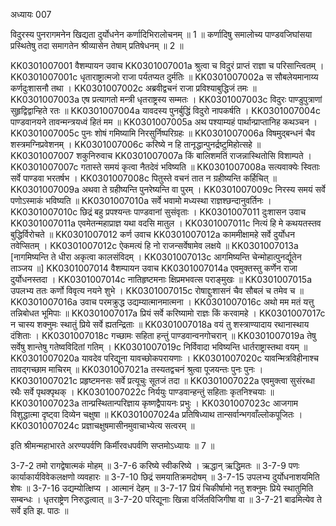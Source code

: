 अध्यायः 007

विदुरस्य पुनरागमनेन खिद्यता दुर्योधनेन कर्णादिभिरालोचनम् ॥ 1 ॥ कर्णादिषु समालोच्य पाण्डवजिघांसया प्रस्थितेषु तदा समागतेन श्रीव्यासेन तेषाम् प्रतिषेधनम् ॥ 2 ॥

KK0301007001   	वैशम्पायन उवाच 
KK0301007001a	श्रुत्वा च विदुरं प्राप्तं राज्ञा च परिसान्त्वितम् ।
KK0301007001c	धृताराष्ट्रात्मजो राजा पर्यतप्यत दुर्मतिः ॥
KK0301007002a	स सौबलेयमानाय्य कर्णदुःशासनौ तथा ।
KK0301007002c	अब्रवीद्वचनं राजा प्रविश्याबुद्धिजं तमः ॥
KK0301007003a	एष प्रत्यागतो मन्त्री धृतराष्ट्रस्य सम्मतः ।
KK0301007003c	विदुरः पाण्डुपुत्राणां सुहृद्विद्वान्हिते रतः ॥
KK0301007004a	यावदस्य पुनर्बुद्धिं विदुरो नापकर्षति ।
KK0301007004c	पाण्डवानयने तावन्मन्त्रयध्वं हितं मम ॥
KK0301007005a	अथ पश्याम्यहं पार्थान्प्राप्तानिह कथञ्चन ।
KK0301007005c	पुनः शोषं गमिष्यामि निरसुर्निष्परिग्रहः ॥
KK0301007006a	विषमुद्बन्धनं चैव शस्त्रमग्निप्रवेशनम् ।
KK0301007006c	करिष्ये न हि तानृद्धान्पुनर्द्रष्टुमिहोत्सहे ॥
KK0301007007	शकुनिरुवाच 
KK0301007007a	किं बालिशमतिं राजन्नास्थितोसि विशाम्पते ।
KK0301007007c	गतास्ते समयं कृत्वा नैतदेवं भविष्यति ॥
KK0301007008a	सत्यवाक्येः स्विताः सर्वे पाण्डवा भरतर्षभ ।
KK0301007008c	पितुस्ते वचनं तात न ग्रहीष्यन्ति कर्हिचित् ॥
KK0301007009a	अथवा ते ग्रहीष्यन्ति पुनरेष्यन्ति वा पुरम् ।
KK0301007009c	निरस्य समयं सर्वे पणोऽस्माकं भविष्यति ॥
KK0301007010a	सर्वे भवामो मध्यस्था राज्ञश्छन्दानुवर्तिनः ।
KK0301007010c	छिद्रं बहु प्रपश्यन्तः पाण्डवानां सुसंवृताः ।
KK0301007011	दुःशासन उवाच 
KK0301007011a	एवमेतन्महाप्राज्ञ यथा वदसि मातुल ।
KK0301007011c	नित्यं हि मे कथयतस्तव बुद्धिर्विरोचते ॥
KK0301007012	कर्ण उवाच 
KK0301007012a	काममीक्षामहे सर्वे दुर्योधन तवेप्सितम् ।
KK0301007012c	ऐकमत्यं हि नो राजन्सर्वेषामेव लक्षये ॥
KK0301007013a	[नागमिष्यन्ति ते धीरा अकृत्वा कालसंविदम् ।
KK0301007013c	आगमिष्यन्ति चेन्मोहात्पुनर्द्यूतेन ताञ्जय ॥]
KK0301007014	वैशम्पायन उवाच 
KK0301007014a	एवमुक्तस्तु कर्णेन राजा दुर्योधनस्तदा ।
KK0301007014c	नातिहृष्टमनाः क्षिप्रमभवत्स पराङ्मुखः ॥
KK0301007015a	उपलभ्य ततः कर्णो विवृत्य नयने शुभे ।
KK0301007015c	रोषाद्दुःशासनं चैव सौबलं च तमेव च ॥
KK0301007016a	उवाच परमक्रुद्ध उद्यम्यात्मानमात्मना ।
KK0301007016c	अथो मम मतं यत्तु तन्निबोधत भूमिपाः ॥
KK0301007017a	प्रियं सर्वे करिष्यामो राज्ञः किं करवामहे ।
KK0301007017c	न चास्य शक्नुमः स्थातुं प्रिये सर्वे ह्यतन्द्रिताः ॥
KK0301007018a	वयं तु शस्त्राण्यादाय रथानास्थाय दंशिताः ।
KK0301007018c	गच्छामः सहिता हन्तुं पाण्डवान्वनगोचरान् ॥
KK0301007019a	तेषु सर्वेषु शान्तेषु गतेष्वविदितां गतिम् ।
KK0301007019c	निर्विवादा भविष्यन्ति धार्तराष्ट्रास्तथा वयम् ॥
KK0301007020a	यावदेव परिद्यूना यावच्छोकपरायणाः ।
KK0301007020c	यावन्मित्रविहीनाश्च तावद्गच्छाम माचिरम् ॥
KK0301007021a	तस्यतद्वचनं श्रुत्वा पूजयन्तः पुनः पुनः ।
KK0301007021c	प्रहृष्टमनसः सर्वे प्रत्यूचुः सूतजं तदा ॥
KK0301007022a	एवमुक्त्वा सुसंरब्धा रथैः सर्वे पृथक्पृथक् ।
KK0301007022c	निर्ययुः पाण्डवान्हन्तुं सहिताः कृतनिश्चयाः ॥
KK0301007023a	तान्प्रस्थितान्परिज्ञाय कृष्णद्वैपायनः प्रभुः ।
KK0301007023c	आजगाम विशुद्धात्मा दृष्ट्वा दिव्येन चक्षुषा ॥
KK0301007024a	प्रतिषिध्याथ तान्सर्वान्भगवाँल्लोकपूजितः ।
KK0301007024c	प्रज्ञाचक्षुषमासीनमुवाचाभ्येत्य सत्वरम् ॥

इति श्रीमन्महाभारते अरण्यपर्वणि किर्मीरवधपर्वणि सप्तमोऽध्यायः ॥ 7 ॥

3-7-2 तमो रागद्वेषात्मकं मोहम् ॥ 3-7-6 करिष्ये स्वीकरिष्ये । ऋद्धान् ऋद्धिमतः ॥ 3-7-9 पणः कार्याकार्यविवेकलक्षणो व्यवहारः ॥ 3-7-10 छिद्रं समयातिक्रमदोषम् ॥ 3-7-15 उपलभ्य दुर्योधनाशयमिति शेषः ॥ 3-7-16 उद्यम्योत्क्षिप्य । आत्मानं देहम् ॥ 3-7-17 प्रियं चिकीर्षामो नतु शक्नुमः प्रिये स्थातुमिति सम्बन्धः । धृतराष्ट्रेण निरुद्धत्वात् ॥ 3-7-20 परिद्यूनाः खिन्ना वर्जितविजिगीषा वा ॥ 3-7-21 बाढमित्येव ते सर्वे इति झ. पाठः ॥
